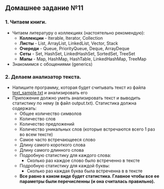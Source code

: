 ## Домашнее задание №11

### 1. Читаем книги.
 * Читаем литературу о коллекциях (настоятельно рекомендую):
   + **Коллекции** - Iterable, Iterator, Collection
   + **Листы** - List, ArrayList, LinkedList, Vector, Stack
   + **Очереди** - Queue, PriorityQueue, Deque, ArrayDeque
   + **Сеты** - Set, HashSet, LinkedHashSet, SortedSet, TreeSet
   + **Мапы** - Map, HashMap, HashTable, LinkedHashMap, TreeMap
 * Знакомимся с обощениями (generics)

### 2. Делаем анализатор текста.
 * Напишите программу, которая будет считывать текст из файла
 [text_sample.txt](https://github.com/rxn1d/courses-2-2016/blob/master/module11/src/main/resources/text_sample.txt)
 и анализировать его
 * Приложение должно уметь анализировать текст и выводить статистику по нему (в файл output.txt). Статистика должна содержать:
   * Общее количество символов
   * Количество слов
   * Количество предложений
   * Количество уникальных слов (которые встречаются всего 1 раз во всем тексте)
   * Самое часто встречающееся слово
   * Длину самого короткого слова
   * Длину самого длинного слова
   * Подробную статистику для каждого слова:
     * Сколько раз каждое слово было встреченно в тексте
   * Подробную статистику для каждой буквы:
     * Сколько раз каждая буква была встреченна в в тексте
   * **Все равно в каком виде будет статистика. Главное чтобы все ее параметры были перечисленны (и она считалась правильно).**